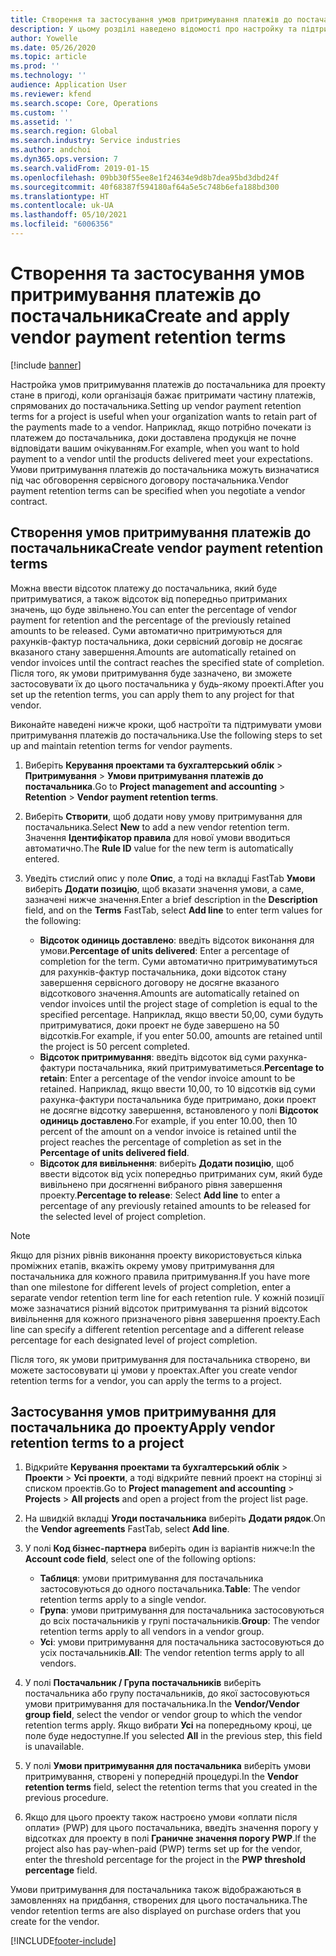 ```yaml
---
title: Створення та застосування умов притримування платежів до постачальника
description: У цьому розділі наведено відомості про настройку та підтримання умов збереження платежів до постачальника.
author: Yowelle
ms.date: 05/26/2020
ms.topic: article
ms.prod: ''
ms.technology: ''
audience: Application User
ms.reviewer: kfend
ms.search.scope: Core, Operations
ms.custom: ''
ms.assetid: ''
ms.search.region: Global
ms.search.industry: Service industries
ms.author: andchoi
ms.dyn365.ops.version: 7
ms.search.validFrom: 2019-01-15
ms.openlocfilehash: 09bb30f55ee8e1f24634e9d8b7dea95bd3dbd24f
ms.sourcegitcommit: 40f68387f594180af64a5e5c748b6efa188bd300
ms.translationtype: HT
ms.contentlocale: uk-UA
ms.lasthandoff: 05/10/2021
ms.locfileid: "6006356"
---
```

# <a name="create-and-apply-vendor-payment-retention-terms"></a><span data-ttu-id="7ab30-103">Створення та застосування умов притримування платежів до постачальника</span><span class="sxs-lookup"><span data-stu-id="7ab30-103">Create and apply vendor payment retention terms</span></span>

[!include [banner](../includes/banner.md)] 

<span data-ttu-id="7ab30-104">Настройка умов притримування платежів до постачальника для проекту стане в пригоді, коли організація бажає притримати частину платежів, спрямованих до постачальника.</span><span class="sxs-lookup"><span data-stu-id="7ab30-104">Setting up vendor payment retention terms for a project is useful when your organization wants to retain part of the payments made to a vendor.</span></span> <span data-ttu-id="7ab30-105">Наприклад, якщо потрібно почекати із платежем до постачальника, доки доставлена продукція не почне відповідати вашим очікуванням.</span><span class="sxs-lookup"><span data-stu-id="7ab30-105">For example, when you want to hold payment to a vendor until the products delivered meet your expectations.</span></span> <span data-ttu-id="7ab30-106">Умови притримування платежів до постачальника можуть визначатися під час обговорення сервісного договору постачальника.</span><span class="sxs-lookup"><span data-stu-id="7ab30-106">Vendor payment retention terms can be specified when you negotiate a vendor contract.</span></span>

## <a name="create-vendor-payment-retention-terms"></a><span data-ttu-id="7ab30-107">Створення умов притримування платежів до постачальника</span><span class="sxs-lookup"><span data-stu-id="7ab30-107">Create vendor payment retention terms</span></span>

<span data-ttu-id="7ab30-108">Можна ввести відсоток платежу до постачальника, який буде притримуватися, а також відсоток від попередньо притриманих значень, що буде звільнено.</span><span class="sxs-lookup"><span data-stu-id="7ab30-108">You can enter the percentage of vendor payment for retention and the percentage of the previously retained amounts to be released.</span></span> <span data-ttu-id="7ab30-109">Суми автоматично притримуються для рахунків-фактур постачальника, доки сервісний договір не досягає вказаного стану завершення.</span><span class="sxs-lookup"><span data-stu-id="7ab30-109">Amounts are automatically retained on vendor invoices until the contract reaches the specified state of completion.</span></span> <span data-ttu-id="7ab30-110">Після того, як умови притримування буде зазначено, ви зможете застосовувати їх до цього постачальника у будь-якому проекті.</span><span class="sxs-lookup"><span data-stu-id="7ab30-110">After you set up the retention terms, you can apply them to any project for that vendor.</span></span>

<span data-ttu-id="7ab30-111">Виконайте наведені нижче кроки, щоб настроїти та підтримувати умови притримування платежів до постачальника.</span><span class="sxs-lookup"><span data-stu-id="7ab30-111">Use the following steps to set up and maintain retention terms for vendor payments.</span></span> 

1. <span data-ttu-id="7ab30-112">Виберіть **Керування проектами та бухгалтерський облік** > **Притримування** > **Умови притримування платежів до постачальника**.</span><span class="sxs-lookup"><span data-stu-id="7ab30-112">Go to **Project management and accounting** > **Retention** > **Vendor payment retention terms**.</span></span>
2. <span data-ttu-id="7ab30-113">Виберіть **Створити**, щоб додати нову умову притримування для постачальника.</span><span class="sxs-lookup"><span data-stu-id="7ab30-113">Select **New** to add a new vendor retention term.</span></span> <span data-ttu-id="7ab30-114">Значення **Ідентифікатор правила** для нової умови вводиться автоматично.</span><span class="sxs-lookup"><span data-stu-id="7ab30-114">The **Rule ID** value for the new term is automatically entered.</span></span> 
3. <span data-ttu-id="7ab30-115">Уведіть стислий опис у поле **Опис**, а тоді на вкладці FastTab **Умови** виберіть **Додати позицію**, щоб вказати значення умови, а саме, зазначені нижче значення.</span><span class="sxs-lookup"><span data-stu-id="7ab30-115">Enter a brief description in the **Description** field, and on the **Terms** FastTab, select **Add line** to enter term values for the following:</span></span>

   - <span data-ttu-id="7ab30-116">**Відсоток одиниць доставлено**: введіть відсоток виконання для умови.</span><span class="sxs-lookup"><span data-stu-id="7ab30-116">**Percentage of units delivered**: Enter a percentage of completion for the term.</span></span> <span data-ttu-id="7ab30-117">Суми автоматично притримуватимуться для рахунків-фактур постачальника, доки відсоток стану завершення сервісного договору не досягне вказаного відсоткового значення.</span><span class="sxs-lookup"><span data-stu-id="7ab30-117">Amounts are automatically retained on vendor invoices until the project stage of completion is equal to the specified percentage.</span></span> <span data-ttu-id="7ab30-118">Наприклад, якщо ввести 50,00, суми будуть притримуватися, доки проект не буде завершено на 50 відсотків.</span><span class="sxs-lookup"><span data-stu-id="7ab30-118">For example, if you enter 50.00, amounts are retained until the project is 50 percent completed.</span></span>
   - <span data-ttu-id="7ab30-119">**Відсоток притримування**: введіть відсоток від суми рахунка-фактури постачальника, який притримуватиметься.</span><span class="sxs-lookup"><span data-stu-id="7ab30-119">**Percentage to retain**: Enter a percentage of the vendor invoice amount to be retained.</span></span> <span data-ttu-id="7ab30-120">Наприклад, якщо ввести 10,00, то 10 відсотків від суми рахунка-фактури постачальника буде притримано, доки проект не досягне відсотку завершення, встановленого у полі **Відсоток одиниць доставлено**.</span><span class="sxs-lookup"><span data-stu-id="7ab30-120">For example, if you enter 10.00, then 10 percent of the amount on a vendor invoice is retained until the project reaches the percentage of completion as set in the **Percentage of units delivered field**.</span></span>
   - <span data-ttu-id="7ab30-121">**Відсоток для вивільнення**: виберіть **Додати позицію**, щоб ввести відсоток від усіх попередньо притриманих сум, який буде вивільнено при досягненні вибраного рівня завершення проекту.</span><span class="sxs-lookup"><span data-stu-id="7ab30-121">**Percentage to release**: Select **Add line** to enter a percentage of any previously retained amounts to be released for the selected level of project completion.</span></span>

> [!NOTE]
> <span data-ttu-id="7ab30-122">Якщо для різних рівнів виконання проекту використовується кілька проміжних етапів, вкажіть окрему умову притримування для постачальника для кожного правила притримування.</span><span class="sxs-lookup"><span data-stu-id="7ab30-122">If you have more than one milestone for different levels of project completion, enter a separate vendor retention term line for each retention rule.</span></span> <span data-ttu-id="7ab30-123">У кожній позиції може зазначатися різний відсоток притримування та різний відсоток вивільнення для кожного призначеного рівня завершення проекту.</span><span class="sxs-lookup"><span data-stu-id="7ab30-123">Each line can specify a different retention percentage and a different release percentage for each designated level of project completion.</span></span>

<span data-ttu-id="7ab30-124">Після того, як умови притримування для постачальника створено, ви можете застосовувати ці умови у проектах.</span><span class="sxs-lookup"><span data-stu-id="7ab30-124">After you create vendor retention terms for a vendor, you can apply the terms to a project.</span></span>

## <a name="apply-vendor-retention-terms-to-a-project"></a><span data-ttu-id="7ab30-125">Застосування умов притримування для постачальника до проекту</span><span class="sxs-lookup"><span data-stu-id="7ab30-125">Apply vendor retention terms to a project</span></span>

1. <span data-ttu-id="7ab30-126">Відкрийте **Керування проектами та бухгалтерський облік** > **Проекти** > **Усі проекти**, а тоді відкрийте певний проект на сторінці зі списком проектів.</span><span class="sxs-lookup"><span data-stu-id="7ab30-126">Go to **Project management and accounting** > **Projects** > **All projects** and open a project from the project list page.</span></span>
2. <span data-ttu-id="7ab30-127">На швидкій вкладці **Угоди постачальника** виберіть **Додати рядок**.</span><span class="sxs-lookup"><span data-stu-id="7ab30-127">On the **Vendor agreements** FastTab, select **Add line**.</span></span>
3. <span data-ttu-id="7ab30-128">У полі **Код бізнес-партнера** виберіть один із варіантів нижче:</span><span class="sxs-lookup"><span data-stu-id="7ab30-128">In the **Account code field**, select one of the following options:</span></span> 

   - <span data-ttu-id="7ab30-129">**Таблиця**: умови притримування для постачальника застосовуються до одного постачальника.</span><span class="sxs-lookup"><span data-stu-id="7ab30-129">**Table**: The vendor retention terms apply to a single vendor.</span></span>
   - <span data-ttu-id="7ab30-130">**Група**: умови притримування для постачальника застосовуються до всіх постачальників у групі постачальників.</span><span class="sxs-lookup"><span data-stu-id="7ab30-130">**Group**: The vendor retention terms apply to all vendors in a vendor group.</span></span>
   - <span data-ttu-id="7ab30-131">**Усі**: умови притримування для постачальника застосовуються до усіх постачальників.</span><span class="sxs-lookup"><span data-stu-id="7ab30-131">**All**: The vendor retention terms apply to all vendors.</span></span>

4. <span data-ttu-id="7ab30-132">У полі **Постачальник / Група постачальників** виберіть постачальника або групу постачальників, до якої застосовуються умови притримування для постачальника.</span><span class="sxs-lookup"><span data-stu-id="7ab30-132">In the **Vendor/Vendor group field**, select the vendor or vendor group to which the vendor retention terms apply.</span></span> <span data-ttu-id="7ab30-133">Якщо вибрати **Усі** на попередньому кроці, це поле буде недоступне.</span><span class="sxs-lookup"><span data-stu-id="7ab30-133">If you selected **All** in the previous step, this field is unavailable.</span></span>
5. <span data-ttu-id="7ab30-134">У полі **Умови притримування для постачальника** виберіть умови притримування, створені у попередній процедурі.</span><span class="sxs-lookup"><span data-stu-id="7ab30-134">In the **Vendor retention terms** field, select the retention terms that you created in the previous procedure.</span></span>
6. <span data-ttu-id="7ab30-135">Якщо для цього проекту також настроєно умови «оплати після оплати» (PWP) для цього постачальника, введіть значення порогу у відсотках для проекту в полі **Граничне значення порогу PWP**.</span><span class="sxs-lookup"><span data-stu-id="7ab30-135">If the project also has pay-when-paid (PWP) terms set up for the vendor, enter the threshold percentage for the project in the **PWP threshold percentage** field.</span></span>

<span data-ttu-id="7ab30-136">Умови притримування для постачальника також відображаються в замовленнях на придбання, створених для цього постачальника.</span><span class="sxs-lookup"><span data-stu-id="7ab30-136">The vendor retention terms are also displayed on purchase orders that you create for the vendor.</span></span>


[!INCLUDE[footer-include](../includes/footer-banner.md)]